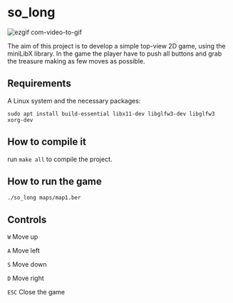 # so_long
![ezgif com-video-to-gif](https://github.com/fsemke/so_long/assets/94831163/6ae738dc-4ede-4d86-a7a4-4daa5269d176)


The aim of this project is to develop a simple top-view 2D game, using the miniLibX library.
In the game the player have to push all buttons and grab the treasure making as few moves as possible.

## Requirements
A Linux system and the necessary packages:

```sudo apt install build-essential libx11-dev libglfw3-dev libglfw3 xorg-dev```
## How to compile it
run ```make all``` to compile the project.

## How to run the game
```./so_long maps/map1.ber```

## Controls
```W``` Move up

```A``` Move left

```S``` Move down

```D``` Move right

```ESC``` Close the game
